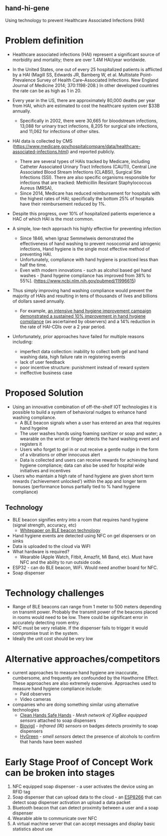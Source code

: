 ## hand-hi-gene
Using technology to prevent Healthcare Associated Infections (HAI)

# Problem definition
* Healthcare associated infections (HAI) represent a significant source of morbidity and mortality; there are over 1.4M HAI/year worldwide. 
* In the United States, one out of every 25 hospitalized patients is afflicted by a HAI (Magill SS, Edwards JR, Bamberg W, et al. Multistate Point-Prevalence Survey of Health Care–Associated Infections. New England Journal of Medicine 2014; 370:1198-208.) In other developed countries the rate can be as high as 1 in 20.
* Every year in the US, there are approximately 80,000 deaths per year from HAI, which are estimated to cost the healthcare system over $33B annually.
    * Specifically in 2002, there were 30,665 for bloodstream infections, 13,088 for urinary tract infections, 8,205 for surgical site infections, and 11,062 for infections of other sites.
* HAI data is collected by CMS (https://www.medicare.gov/hospitalcompare/data/healthcare-associated-infections.html) and reported publicly. 
    * There are several types of HAIs tracked by Medicare, including Catheter Associated Urinary Tract Infections (CAUTI), Central Line Associated Blood Stream Infections (CLABSI), Surgical Site Infections (SSI). There are also specific organisms responsible for infections that are tracked: Methicillin Resistant Staphylococcus Aureus (MRSA), 
    * Since 2014, Medicare has reduced reimbursement for hospitals with the highest rates of HAI; specifically the bottom 25% of hospitals have their reimbursement reduced by 1%.
* Despite this progress, over 10% of hospitalized patients experience a HAC of which HAI is the most common.
* A simple, low-tech approach his highly effective for preventing infection
    * Since 1846, when Ignaz Semmelweis demonstrated the effectiveness of hand washing to prevent nosocomial and iatrogenic infections, Hand hygiene is the single most effective method of preventing HAI.
    * Unfortunately, compliance with hand hygiene is practiced less than half the time.
    * Even with modern innovations - such as alcohol based gel hand washes - [hand hygeine compliance has improved from 38% to 55%]. (https://www.ncbi.nlm.nih.gov/pubmed/11996615)
    
* Thus simply improving hand washing compliance would prevent the majority of HAIs and resulting in tens of thousands of lives and billions of dollars saved annually.
    * For example, [an intensive hand hygiene improvement campaign demonstrated a sustained 10% improvement in hand hygiene compliance](https://wwwnc.cdc.gov/eid/article/22/9/15-1440_article) (as ascertained by observers) and a 14% reduction in the rate of HAI-CDIs over a 2 year period.
* Unfortunately, prior approaches have failed for multiple reasons including:
    * imperfect data collection: inability to collect both gel and hand washing data, high failure rate in registering events
    * lack of user feedback
    * poor incentive structure: punishment instead of reward system
    * ineffective business case
    
# Proposed Solution

* Using an innovative combination of off-the-shelf IOT technologies it is possible to build a system of behavioral nudges to enhance hand washing compliance.
    * A BLE beacon signals when a user has entered an area that requires hand hygeine
    * The user washes hands using foaming sanitizer or soap and water; a wearable on the wrist or finger detects the hand washing event and registers it
    * Users who forget to gel in or out receive a gentle nudge in the form of a vibrations or other innocuous alert
    * Data is collected and users can receive rewards for achieving hand hygiene compliance; data can also be used for hospital wide initiatives and incentives
* Users who maintain a high rate of hand hygiene are given short term rewards (‘achievement unlocked’) within the app and longer term bonuses (performance bonus partially tied to % hand hygiene compliance)

## Technology
* BLE beacon signifies entry into a room that requires hand hygiene (signal strength, accuracy, etc)
    * [Whitepaper on BLE beacon technology](http://pages.silabs.com/rs/634-SLU-379/images/Whitepaper-Developing-Beacons-with-Bluetooth-Low-Energy-Technology.pdf)
* Hand hygiene events are detected using NFC on gel dispensers or on sinks
* Data is uploaded to the cloud via WiFI
* What hardware is required?
    * Wearable (Apple Watch, Fitbit, Amazfit, Mi Band, etc). Must have NFC and the ability to run outside code. 
* ESP32 - can do BLE beacon, WiFi. Would need another board for NFC. 
* Soap dispenser


# Technology challenges
* Range of BLE beacons can range from 1 meter to 500 meters depending on transmit power. Probably the transmit power of the beacons placed in rooms would need to be low. There could be significant error in accurately detecting room entry. 
* NFC must be very reliable. If the dispenser fails to trigger it would compromise trust in the system. 
* Ideally the unit cost should be very low


# Alternative approaches/competitors
* current approaches to measure hand hygiene are inaccurate, cumbersome, and frequently are confounded by the Hawthorne Effect. These approaches are also extremely expensive. Approaches used to measure hand hygiene compliance include:
    * Paid observers
    * Video cameras
* companies who are doing something similar using alternative technologies
    * [Clean Hands Safe Hands](https://cleanhands-safehands.com/) - *Mesh network of XigBee equipped sensors* attached to soap dispensers
    * [Biovigil](https://www.biovigil.com/) - *Infrared (IR) sensors* on badges detects proximity to soap dispensers
    * [HyGreen](https://www.infectioncontroltoday.com/hand-hygiene/hygreen-system-ensures-healthcare-workers-wash-their-hands) - *smell sensors* detect the presence of alcohols to confirm that hands have been washed
    
# Early Stage Proof of Concept Work can be broken into stages
1. NFC equipped soap dispenser - a user activates the device using an RFID tag
2. Soap dispenser that can upload data to the cloud - an [ESP8266](https://en.wikipedia.org/wiki/ESP8266) that can detect soap dispenser activation an upload a data packet
3. Bluetooth beacon that can detect proximity between a user and a soap dispenser
4. Wearable able to communicate over NFC
5. A virtual machine server that can accept messages and display basic statistics about use

    
    
